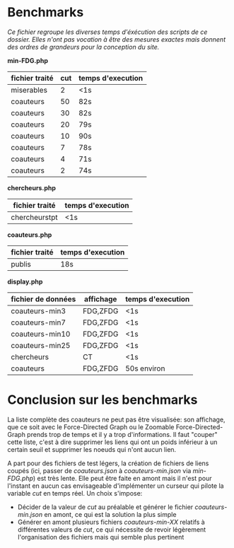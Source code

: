 # Benchmarks

*Ce fichier regroupe les diverses temps d'éxécution des scripts de ce dossier. Elles n'ont pas vocation à être des mesures exactes mais donnent des ordres de grandeurs pour la conception du site.*

**min-FDG.php**

|**fichier traité**|**cut**|**temps d'execution**|
|------------------|-------|---------------------|
|miserables        |2      |<1s                  |
|coauteurs         |50     |82s                  |
|coauteurs         |30     |82s                  |
|coauteurs         |20     |79s                  |
|coauteurs         |10     |90s                  |
|coauteurs         |7      |78s                  |
|coauteurs         |4      |71s                  |
|coauteurs         |2      |74s                  |

**chercheurs.php**

|**fichier traité**|**temps d'execution**|
|------------------|---------------------|
|chercheurstpt     |<1s                  |

**coauteurs.php**

|**fichier traité**|**temps d'execution**|
|------------------|---------------------|
|publis            |18s                  |

**display.php**

|**fichier de données**|**affichage**|**temps d'execution**|
|----------------------|-------------|---------------------|
|coauteurs-min3        |FDG,ZFDG     |<1s                  |
|coauteurs-min7        |FDG,ZFDG     |<1s                  |
|coauteurs-min10       |FDG,ZFDG     |<1s                  |
|coauteurs-min25       |FDG,ZFDG     |<1s                  |
|chercheurs            |CT           |<1s                  |
|coauteurs             |FDG,ZFDG     |50s environ          |

# Conclusion sur les benchmarks

La liste complète des coauteurs ne peut pas être visualisée: son affichage, que ce soit avec le Force-Directed Graph ou le Zoomable Force-Directed-Graph prends trop de temps et il y a trop d'informations. Il faut "couper" cette liste, c'est à dire supprimer les liens qui ont un poids inférieur à un certain seuil et supprimer les noeuds qui n'ont aucun lien.

A part pour des fichiers de test légers, la création de fichiers de liens coupés (ici, passer de *coauteurs.json* à *coauteurs-min.json* via *min-FDG.php*) est très lente. Elle peut être faite en amont mais il n'est pour l'instant en aucun cas envisageable d'implémenter un curseur qui pilote la variable *cut* en temps réel. Un choix s'impose:
- Décider de la valeur de *cut* au préalable et générer le fichier *coauteurs-min.json* en amont, ce qui est la solution la plus simple
- Générer en amont plusieurs fichiers *coauteurs-min-XX* relatifs à différentes valeurs de *cut*, ce qui nécessite de revoir légèrement l'organisation des fichiers mais qui semble plus pertinent
